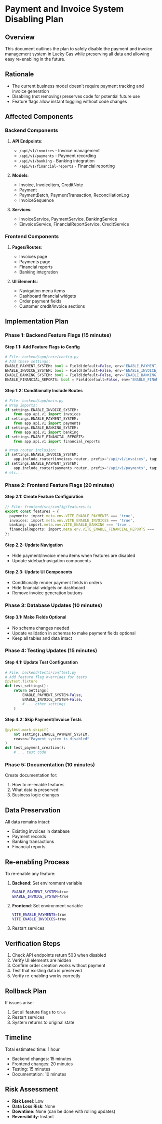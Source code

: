 # Payment and Invoice System Disabling Plan

## Overview
This document outlines the plan to safely disable the payment and invoice management system in Lucky Gas while preserving all data and allowing easy re-enabling in the future.

## Rationale
- The current business model doesn't require payment tracking and invoice generation
- Disabling (not removing) preserves code for potential future use
- Feature flags allow instant toggling without code changes

## Affected Components

### Backend Components
1. **API Endpoints**:
   - `/api/v1/invoices` - Invoice management
   - `/api/v1/payments` - Payment recording
   - `/api/v1/banking` - Banking integration
   - `/api/v1/financial-reports` - Financial reporting

2. **Models**:
   - Invoice, InvoiceItem, CreditNote
   - Payment
   - PaymentBatch, PaymentTransaction, ReconciliationLog
   - InvoiceSequence

3. **Services**:
   - InvoiceService, PaymentService, BankingService
   - EinvoiceService, FinancialReportService, CreditService

### Frontend Components
1. **Pages/Routes**:
   - Invoices page
   - Payments page
   - Financial reports
   - Banking integration

2. **UI Elements**:
   - Navigation menu items
   - Dashboard financial widgets
   - Order payment fields
   - Customer credit/invoice sections

## Implementation Plan

### Phase 1: Backend Feature Flags (15 minutes)

#### Step 1.1: Add Feature Flags to Config
```python
# File: backend/app/core/config.py
# Add these settings:
ENABLE_PAYMENT_SYSTEM: bool = Field(default=False, env="ENABLE_PAYMENT_SYSTEM")
ENABLE_INVOICE_SYSTEM: bool = Field(default=False, env="ENABLE_INVOICE_SYSTEM")
ENABLE_BANKING_SYSTEM: bool = Field(default=False, env="ENABLE_BANKING_SYSTEM")
ENABLE_FINANCIAL_REPORTS: bool = Field(default=False, env="ENABLE_FINANCIAL_REPORTS")
```

#### Step 1.2: Conditionally Include Routes
```python
# File: backend/app/main.py
# Wrap imports:
if settings.ENABLE_INVOICE_SYSTEM:
    from app.api.v1 import invoices
if settings.ENABLE_PAYMENT_SYSTEM:
    from app.api.v1 import payments
if settings.ENABLE_BANKING_SYSTEM:
    from app.api.v1 import banking
if settings.ENABLE_FINANCIAL_REPORTS:
    from app.api.v1 import financial_reports

# Wrap router inclusion:
if settings.ENABLE_INVOICE_SYSTEM:
    app.include_router(invoices.router, prefix="/api/v1/invoices", tags=["invoices"])
if settings.ENABLE_PAYMENT_SYSTEM:
    app.include_router(payments.router, prefix="/api/v1/payments", tags=["payments"])
# etc...
```

### Phase 2: Frontend Feature Flags (20 minutes)

#### Step 2.1: Create Feature Configuration
```typescript
// File: frontend/src/config/features.ts
export const features = {
  payments: import.meta.env.VITE_ENABLE_PAYMENTS === 'true',
  invoices: import.meta.env.VITE_ENABLE_INVOICES === 'true',
  banking: import.meta.env.VITE_ENABLE_BANKING === 'true',
  financialReports: import.meta.env.VITE_ENABLE_FINANCIAL_REPORTS === 'true',
};
```

#### Step 2.2: Update Navigation
- Hide payment/invoice menu items when features are disabled
- Update sidebar/navigation components

#### Step 2.3: Update UI Components
- Conditionally render payment fields in orders
- Hide financial widgets on dashboard
- Remove invoice generation buttons

### Phase 3: Database Updates (10 minutes)

#### Step 3.1: Make Fields Optional
- No schema changes needed
- Update validation in schemas to make payment fields optional
- Keep all tables and data intact

### Phase 4: Testing Updates (15 minutes)

#### Step 4.1: Update Test Configuration
```python
# File: backend/tests/conftest.py
# Add feature flag overrides for tests
@pytest.fixture
def test_settings():
    return Settings(
        ENABLE_PAYMENT_SYSTEM=False,
        ENABLE_INVOICE_SYSTEM=False,
        # ... other settings
    )
```

#### Step 4.2: Skip Payment/Invoice Tests
```python
@pytest.mark.skipif(
    not settings.ENABLE_PAYMENT_SYSTEM,
    reason="Payment system is disabled"
)
def test_payment_creation():
    # ... test code
```

### Phase 5: Documentation (10 minutes)

Create documentation for:
1. How to re-enable features
2. What data is preserved
3. Business logic changes

## Data Preservation

All data remains intact:
- Existing invoices in database
- Payment records
- Banking transactions
- Financial reports

## Re-enabling Process

To re-enable any feature:

1. **Backend**: Set environment variable
   ```bash
   ENABLE_PAYMENT_SYSTEM=true
   ENABLE_INVOICE_SYSTEM=true
   ```

2. **Frontend**: Set environment variable
   ```bash
   VITE_ENABLE_PAYMENTS=true
   VITE_ENABLE_INVOICES=true
   ```

3. Restart services

## Verification Steps

1. Check API endpoints return 503 when disabled
2. Verify UI elements are hidden
3. Confirm order creation works without payment
4. Test that existing data is preserved
5. Verify re-enabling works correctly

## Rollback Plan

If issues arise:
1. Set all feature flags to `true`
2. Restart services
3. System returns to original state

## Timeline

Total estimated time: 1 hour
- Backend changes: 15 minutes
- Frontend changes: 20 minutes
- Testing: 15 minutes
- Documentation: 10 minutes

## Risk Assessment

- **Risk Level**: Low
- **Data Loss Risk**: None
- **Downtime**: None (can be done with rolling updates)
- **Reversibility**: Instant